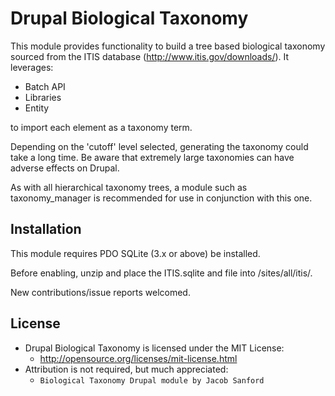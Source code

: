 Drupal Biological Taxonomy
=============
This module provides functionality to build a tree based biological taxonomy
sourced from the ITIS database (http://www.itis.gov/downloads/). It leverages:

* Batch API
* Libraries
* Entity

to import each element as a taxonomy term.

Depending on the 'cutoff' level selected, generating the taxonomy could take a
long time. Be aware that extremely large taxonomies can have adverse effects on
Drupal.

As with all hierarchical taxonomy trees, a module such as taxonomy_manager is
recommended for use in conjunction with this one.

Installation
-----------
This module requires PDO SQLite (3.x or above) be installed.

Before enabling, unzip and place the ITIS.sqlite and file into /sites/all/itis/.

New contributions/issue reports welcomed.

License
-----------
- Drupal Biological Taxonomy is licensed under the MIT License:
  - http://opensource.org/licenses/mit-license.html
- Attribution is not required, but much appreciated:
  - `Biological Taxonomy Drupal module by Jacob Sanford`
